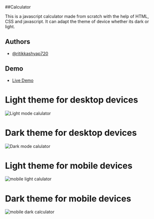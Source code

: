 
##Calculator 

This is a javascript calculator made from scratch with the help of HTML, CSS and javascript. 
It can adapt the theme of device whether its dark or light.


## Authors

- [@ritikkashyap720](https://github.com/ritikkashyap720)



## Demo

- [Live Demo](https://github.com/ritikkashyap720)

# Light theme for desktop devices
![Light mode calulator](https://user-images.githubusercontent.com/72151729/164403631-7de54a50-53b0-4fb1-b483-29a98b056d53.png)


# Dark theme for desktop devices
![Dark mode calulator](https://user-images.githubusercontent.com/72151729/164403762-230fdf7b-c64f-46d8-9b1e-821677b34721.png)


# Light theme for mobile devices
![mobile light calulator](https://user-images.githubusercontent.com/72151729/164403895-baa4c0d3-f3f1-4a66-a02b-86163af8750d.jpg)

# Dark theme for mobile devices
![mobile dark calculator](https://user-images.githubusercontent.com/72151729/164403836-7accef75-863a-4a76-b823-08aa5b37abf9.jpg)



